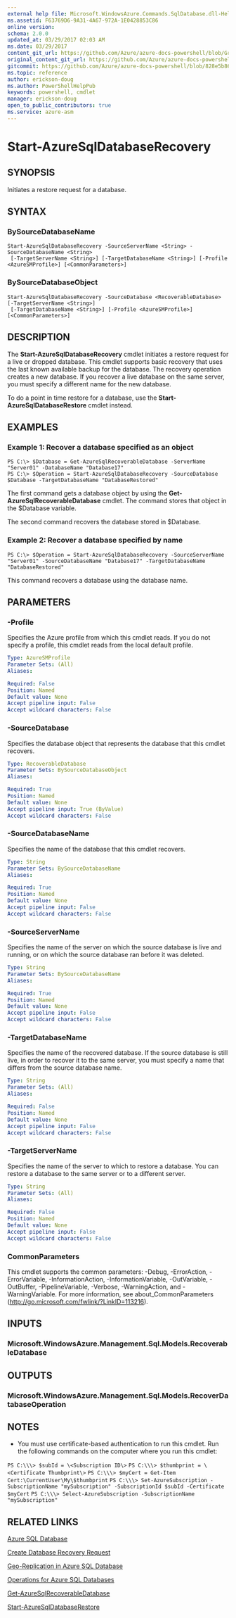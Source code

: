```yaml
---
external help file: Microsoft.WindowsAzure.Commands.SqlDatabase.dll-Help.xml
ms.assetid: F63769D6-9A31-4A67-972A-1E0428853C86
online version:
schema: 2.0.0
updated_at: 03/29/2017 02:03 AM
ms.date: 03/29/2017
content_git_url: https://github.com/Azure/azure-docs-powershell/blob/Graham71298/azureps-cmdlets-docs/ServiceManagement/Azure/v3.7.0/Start-AzureSqlDatabaseRecovery.md
original_content_git_url: https://github.com/Azure/azure-docs-powershell/blob/Graham71298/azureps-cmdlets-docs/ServiceManagement/Azure/v3.7.0/Start-AzureSqlDatabaseRecovery.md
gitcommit: https://github.com/Azure/azure-docs-powershell/blob/828e5b8648af6bdf3119ffe0cd409647f00de183
ms.topic: reference
author: erickson-doug
ms.author: PowerShellHelpPub
keywords: powershell, cmdlet
manager: erickson-doug
open_to_public_contributors: true
ms.service: azure-asm
---
```


# Start-AzureSqlDatabaseRecovery

## SYNOPSIS
Initiates a restore request for a database.

## SYNTAX

### BySourceDatabaseName
```
Start-AzureSqlDatabaseRecovery -SourceServerName <String> -SourceDatabaseName <String>
 [-TargetServerName <String>] [-TargetDatabaseName <String>] [-Profile <AzureSMProfile>] [<CommonParameters>]
```

### BySourceDatabaseObject
```
Start-AzureSqlDatabaseRecovery -SourceDatabase <RecoverableDatabase> [-TargetServerName <String>]
 [-TargetDatabaseName <String>] [-Profile <AzureSMProfile>] [<CommonParameters>]
```

## DESCRIPTION
The **Start-AzureSqlDatabaseRecovery** cmdlet initiates a restore request for a live or dropped database.
This cmdlet supports basic recovery that uses the last known available backup for the database.
The recovery operation creates a new database.
If you recover a live database on the same server, you must specify a different name for the new database.

To do a point in time restore for a database, use the **Start-AzureSqlDatabaseRestore** cmdlet instead.

## EXAMPLES

### Example 1: Recover a database specified as an object
```
PS C:\> $Database = Get-AzureSqlRecoverableDatabase -ServerName "Server01" -DatabaseName "Database17" 
PS C:\> $Operation = Start-AzureSqlDatabaseRecovery -SourceDatabase $Database -TargetDatabaseName "DatabaseRestored"
```

The first command gets a database object by using the **Get-AzureSqlRecoverableDatabase** cmdlet.
The command stores that object in the $Database variable.

The second command recovers the database stored in $Database.

### Example 2: Recover a database specified by name
```
PS C:\> $Operation = Start-AzureSqlDatabaseRecovery -SourceServerName "Server01" -SourceDatabaseName "Database17" -TargetDatabaseName "DatabaseRestored"
```

This command recovers a database using the database name.

## PARAMETERS

### -Profile
Specifies the Azure profile from which this cmdlet reads.
If you do not specify a profile, this cmdlet reads from the local default profile.

```yaml
Type: AzureSMProfile
Parameter Sets: (All)
Aliases: 

Required: False
Position: Named
Default value: None
Accept pipeline input: False
Accept wildcard characters: False
```

### -SourceDatabase
Specifies the database object that represents the database that this cmdlet recovers.

```yaml
Type: RecoverableDatabase
Parameter Sets: BySourceDatabaseObject
Aliases: 

Required: True
Position: Named
Default value: None
Accept pipeline input: True (ByValue)
Accept wildcard characters: False
```

### -SourceDatabaseName
Specifies the name of the database that this cmdlet recovers.

```yaml
Type: String
Parameter Sets: BySourceDatabaseName
Aliases: 

Required: True
Position: Named
Default value: None
Accept pipeline input: False
Accept wildcard characters: False
```

### -SourceServerName
Specifies the name of the server on which the source database is live and running, or on which the source database ran before it was deleted.

```yaml
Type: String
Parameter Sets: BySourceDatabaseName
Aliases: 

Required: True
Position: Named
Default value: None
Accept pipeline input: False
Accept wildcard characters: False
```

### -TargetDatabaseName
Specifies the name of the recovered database.
If the source database is still live, in order to recover it to the same server, you must specify a name that differs from the source database name.

```yaml
Type: String
Parameter Sets: (All)
Aliases: 

Required: False
Position: Named
Default value: None
Accept pipeline input: False
Accept wildcard characters: False
```

### -TargetServerName
Specifies the name of the server to which to restore a database.
You can restore a database to the same server or to a different server.

```yaml
Type: String
Parameter Sets: (All)
Aliases: 

Required: False
Position: Named
Default value: None
Accept pipeline input: False
Accept wildcard characters: False
```

### CommonParameters
This cmdlet supports the common parameters: -Debug, -ErrorAction, -ErrorVariable, -InformationAction, -InformationVariable, -OutVariable, -OutBuffer, -PipelineVariable, -Verbose, -WarningAction, and -WarningVariable. For more information, see about_CommonParameters (http://go.microsoft.com/fwlink/?LinkID=113216).

## INPUTS

### Microsoft.WindowsAzure.Management.Sql.Models.RecoverableDatabase

## OUTPUTS

### Microsoft.WindowsAzure.Management.Sql.Models.RecoverDatabaseOperation

## NOTES
* You must use certificate-based authentication to run this cmdlet. Run the following commands on the computer where you run this cmdlet: 

`PS C:\\\> $subId = \<Subscription ID\>`
`PS C:\\\> $thumbprint = \<Certificate Thumbprint\>`
`PS C:\\\> $myCert = Get-Item Cert:\CurrentUser\My\$thumbprint`
`PS C:\\\> Set-AzureSubscription -SubscriptionName "mySubscription" -SubscriptionId $subId -Certificate $myCert`
`PS C:\\\> Select-AzureSubscription -SubscriptionName "mySubscription"`

## RELATED LINKS

[Azure SQL Database](https://azure.microsoft.com/en-us/services/sql-database/)

[Create Database Recovery Request](https://msdn.microsoft.com/en-us/library/dn800986.aspx)

[Geo-Replication in Azure SQL Database](https://azure.microsoft.com/en-us/documentation/articles/sql-database-business-continuity-scenarios/)

[Operations for Azure SQL Databases](https://msdn.microsoft.com/en-us/library/azure/dn505719.aspx)

[Get-AzureSqlRecoverableDatabase](./Get-AzureSqlRecoverableDatabase.md)

[Start-AzureSqlDatabaseRestore](./Start-AzureSqlDatabaseRestore.md)


